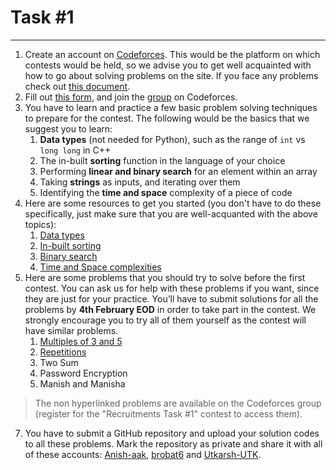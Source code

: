 # Task #1

****

1. Create an account on [Codeforces](codeforces.com). This would be the platform on which contests would be held, so we advise you to get well acquainted with how to go about solving problems on the site. If you face any problems check out [this document](https://docs.google.com/document/d/184ovYEc0jZ4mx2UeBI8VtPD1KaKkPH-U1vFXVW1yxus/).
2. Fill out [this form](https://forms.gle/hFoTqptioqCUtf8bA), and join the [group](https://codeforces.com/group/d7S7vmPWmS/contests) on Codeforces.
3. You have to learn and practice a few basic problem solving techniques to prepare for the contest. The following would be the basics that we suggest you to learn:
   1. **Data types** (not needed for Python), such as the range of ```int``` vs ```long long``` in C++
   2. The in-built **sorting** function in the language of your choice
   3. Performing **linear and binary search** for an element within an array
   4. Taking **strings** as inputs, and iterating over them
   5. Identifying the **time and space** complexity of a piece of code
4. Here are some resources to get you started (you don't have to do these specifically, just make sure that you are well-acquanted with the above topics):
   1. [Data types](https://usaco.guide/general/data-types?lang=cpp)
   2. [In-built sorting](https://www.geeksforgeeks.org/know-sorting-algorithm-set-1-sorting-weapons-used-programming-languages/)
   3. [Binary search](https://www.geeksforgeeks.org/binary-search/)
   4. [Time and Space complexities](https://www.youtube.com/watch?v=9TlHvipP5yA&t=2s)
5. Here are some problems that you should try to solve before the first contest. You can ask us for help with these problems if you want, since they are just for your practice. You’ll have to submit solutions for all the problems by **4th February EOD** in order to take part in the contest. We strongly encourage you to try all of them yourself as the contest will have similar problems.
   1. [Multiples of 3 and 5](https://www.hackerrank.com/contests/projecteuler/challenges/euler001/problem)
   2. [Repetitions](https://cses.fi/problemset/task/1069)
   3. Two Sum
   4. Password Encryption
   5. Manish and Manisha
> The non hyperlinked problems are available on the Codeforces group (register for the "Recruitments Task #1" contest to access them).
7. You have to submit a GitHub repository and upload your solution codes to all these problems. Mark the repository as private and share it with all of these accounts: [Anish-aak](https://github.com/Anish-aak), [brobat6](https://github.com/brobat6) and [Utkarsh-UTK](https://github.com/Utkarsh-UTK).
